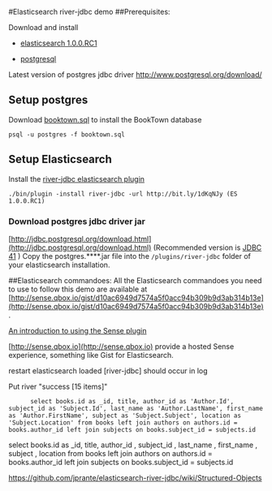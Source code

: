 #Elasticsearch river-jdbc demo
##Prerequisites:

Download and install 

- [elasticsearch 1.0.0.RC1](http://www.elasticsearch.org/downloads/1-0-0-rc1/)

- [postgresql](http://www.postgresql.org/download/)
 
Latest version of postgres jdbc driver
http://www.postgresql.org/download/

## Setup postgres
 Download  [booktown.sql](http://www.commandprompt.com/ppbook/booktown.sql)  to install  the BookTown database


	psql -u postgres -f booktown.sql


## Setup Elasticsearch
Install the  [river-jdbc elasticsearch plugin](https://github.com/jprante/elasticsearch-river-jdbc)


	./bin/plugin -install river-jdbc -url http://bit.ly/1dKqNJy (ES 1.0.0.RC1)


### Download postgres jdbc driver jar
[http://jdbc.postgresql.org/download.html](http://jdbc.postgresql.org/download.html)
(Recommended version is [JDBC 41](http://jdbc.postgresql.org/download/postgresql-9.3-1100.jdbc41.jar)
)
Copy the postgres.****.jar file into the `/plugins/river-jdbc` folder of your elasticsearch installation.


##Elasticsearch commandoes:
All the Elasticsearch commandoes you need to use to follow this demo are available at 
[http://sense.qbox.io/gist/d10ac6949d7574a5f0acc94b309b9d3ab314b13e](http://sense.qbox.io/gist/d10ac6949d7574a5f0acc94b309b9d3ab314b13e).

[An introduction to using the Sense plugin](https://www.found.no/foundation/Sense-Elasticsearch-interface/)

[http://sense.qbox.io](http://sense.qbox.io) provide a hosted Sense experience, something like Gist for Elasticsearch. 

restart elasticsearch
loaded [river-jdbc] should occur in log


Put river
 "success [15 items]"


          select books.id as _id, title, author_id as 'Author.Id', subject_id as 'Subject.Id', last_name as 'Author.LastName', first_name as 'Author.FirstName', subject as 'Subject.Subject', location as 'Subject.Location' from books left join authors on authors.id = books.author_id left join subjects on books.subject_id = subjects.id

select books.id as _id, title, author_id  , subject_id  , last_name  , first_name  , subject  , location  from books left join authors on authors.id = books.author_id left join subjects on books.subject_id = subjects.id

https://github.com/jprante/elasticsearch-river-jdbc/wiki/Structured-Objects
